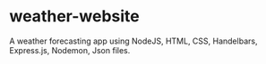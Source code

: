 # weather-website

A weather forecasting app using NodeJS, HTML, CSS, Handelbars, Express.js, Nodemon, Json files.
